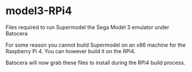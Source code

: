 # model3-RPi4
Files required to run Supermodel the Sega Model 3 emulator under Batocera

For some reason you cannot build Supermodel on an x86 machine for the Raspberry Pi 4.
You can however build it on the RPi4.

Batocera will now grab these files to install during the RPi4 build process.
